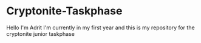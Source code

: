 # Cryptonite-Taskphase
Hello I'm Adrit I'm currently in my first year and this is my repository for the cryptonite junior taskphase
